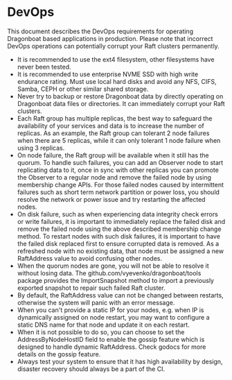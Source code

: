 # DevOps #

This document describes the DevOps requirements for operating Dragonboat based applications in production. Please note that incorrect DevOps operations can potentially corrupt your Raft clusters permanently.

* It is recommended to use the ext4 filesystem, other filesystems have never been tested.
* It is recommended to use enterprise NVME SSD with high write endurance rating. Must use local hard disks and avoid any NFS, CIFS, Samba, CEPH or other similar shared storage.
* Never try to backup or restore Dragonboat data by directly operating on Dragonboat data files or directories. It can immediately corrupt your Raft clusters. 
* Each Raft group has multiple replicas, the best way to safeguard the availability of your services and data is to increase the number of replicas. As an example, the Raft group can tolerant 2 node failures when there are 5 replicas, while it can only tolerant 1 node failure when using 3 replicas. 
* On node failure, the Raft group will be available when it still has the quorum. To handle such failures, you can add an Observer node to start replicating data to it, once in sync with other replicas you can promote the Observer to a regular node and remove the failed node by using membership change APIs. For those failed nodes caused by intermittent failures such as short term network partition or power loss, you should resolve the network or power issue and try restarting the affected nodes.
* On disk failure, such as when experiencing data integrity check errors or write failures, it is important to immediately replace the failed disk and remove the failed node using the above described membership change method. To restart nodes with such disk failures, it is important to have the failed disk replaced first to ensure corrupted data is removed. As a refreshed node with no existing data, that node must be assigned a new RaftAddress value to avoid confusing other nodes. 
* When the quorum nodes are gone, you will not be able to resolve it without losing data. The github.com/vyevenko/dragonboat/tools package provides the ImportSnapshot method to import a previously exported snapshot to repair such failed Raft cluster.
* By default, the RaftAddress value can not be changed between restarts, otherwise the system will panic with an error message.
* When you can't provide a static IP for your nodes, e.g. when IP is dynamically assigned on node restart, you may want to configure a static DNS name for that node and update it on each restart. 
* When it is not possible to do so, you can choose to set the AddressByNodeHostID field to enable the gossip feature which is designed to handle dynamic RaftAddress. Check godocs for more details on the gossip feature. 
* Always test your system to ensure that it has high availability by design, disaster recovery should always be a part of the CI.
